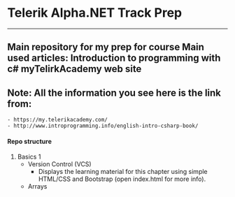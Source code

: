 # Telerik Alpha.NET Track Prep
-----------------------------------
Main repository for my prep for course
Main used articles:
    Introduction to programming with c#
    myTelirkAcademy web site
--------------------------------------
## Note: All the information you see here is the link from:
    - https://my.telerikacademy.com/
    - http://www.introprogramming.info/english-intro-csharp-book/

#### Repo structure
1. Basics 1
    - Version Control (VCS)        
        - Displays the learning material for this chapter using simple HTML/CSS and Bootstrap (open index.html for more info).
    - Arrays